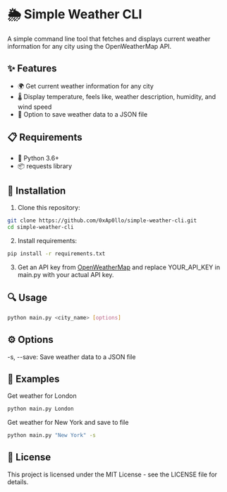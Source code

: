 # 🌦️ Simple Weather CLI

A simple command line tool that fetches and displays current weather information for any city using the OpenWeatherMap API.

## ✨ Features

- 🌍 Get current weather information for any city
- 🌡️ Display temperature, feels like, weather description, humidity, and wind speed
- 💾 Option to save weather data to a JSON file

## 📋 Requirements

- 🐍 Python 3.6+
- 📦 requests library

## 🚀 Installation

1. Clone this repository:
```bash
git clone https://github.com/0xAp0llo/simple-weather-cli.git
cd simple-weather-cli
```

2. Install requirements:
```bash
pip install -r requirements.txt
```

3. Get an API key from [OpenWeatherMap](https://openweathermap.org/api) and replace YOUR_API_KEY in main.py with your actual API key.

## 🔍 Usage
```bash
python main.py <city_name> [options]
```

## ⚙️ Options

-s, --save: Save weather data to a JSON file

## 📝 Examples

Get weather for London
```bash
python main.py London
```

Get weather for New York and save to file
```bash
python main.py "New York" -s
```

## 📄 License

This project is licensed under the MIT License - see the LICENSE file for details.
